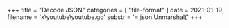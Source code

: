 +++
title = "Decode JSON"
categories = [ "file-format" ]
date = 2021-01-19
filename = 'x\youtube\youtube.go'
substr = '= json.Unmarshal('
+++
